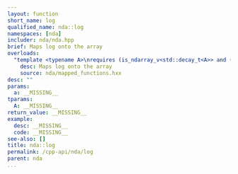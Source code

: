 ```yaml
---
layout: function
short_name: log
qualified_name: nda::log
namespaces: [nda]
includer: nda/nda.hpp
brief: Maps log onto the array
overloads:
  "template <typename A>\nrequires (is_ndarray_v<std::decay_t<A>> and (get_algebra<std::decay_t<A>> != 'M'))\nauto log(A && a)":
    desc: Maps log onto the array
    source: nda/mapped_functions.hxx
desc: ""
params:
  a: __MISSING__
tparams:
  A: __MISSING__
return_value: __MISSING__
example:
  desc: __MISSING__
  code: __MISSING__
see-also: []
title: nda::log
permalink: /cpp-api/nda/log
parent: nda
...
```



